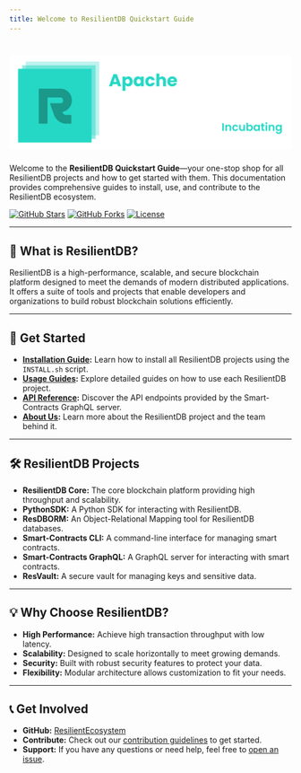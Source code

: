 ```yaml
---
title: Welcome to ResilientDB Quickstart Guide
---
```


# ![ResilientDB Logo](images/logo.svg)

Welcome to the **ResilientDB Quickstart Guide**—your one-stop shop for all ResilientDB projects and how to get started with them. This documentation provides comprehensive guides to install, use, and contribute to the ResilientDB ecosystem.

[![GitHub Stars](https://img.shields.io/github/stars/apache/incubator-resilientdb?style=social)](https://github.com/apache/incubator-resilientdb)
[![GitHub Forks](https://img.shields.io/github/forks/apache/incubator-resilientdb?style=social)](/https://github.com/apache/incubator-resilientdb/fork)
[![License](https://img.shields.io/github/license/apache/incubator-resilientdb)](LICENSE)

---

## 🚀 **What is ResilientDB?**

ResilientDB is a high-performance, scalable, and secure blockchain platform designed to meet the demands of modern distributed applications. It offers a suite of tools and projects that enable developers and organizations to build robust blockchain solutions efficiently.

---

## 📖 **Get Started**

- **[Installation Guide](installation/index.md):** Learn how to install all ResilientDB projects using the `INSTALL.sh` script.
- **[Usage Guides](usage/index.md):** Explore detailed guides on how to use each ResilientDB project.
- **[API Reference](api.md):** Discover the API endpoints provided by the Smart-Contracts GraphQL server.
- **[About Us](about/index.md):** Learn more about the ResilientDB project and the team behind it.

---

## 🛠 **ResilientDB Projects**

- **ResilientDB Core:** The core blockchain platform providing high throughput and scalability.
- **PythonSDK:** A Python SDK for interacting with ResilientDB.
- **ResDBORM:** An Object-Relational Mapping tool for ResilientDB databases.
- **Smart-Contracts CLI:** A command-line interface for managing smart contracts.
- **Smart-Contracts GraphQL:** A GraphQL server for interacting with smart contracts.
- **ResVault:** A secure vault for managing keys and sensitive data.

---

## 💡 **Why Choose ResilientDB?**

- **High Performance:** Achieve high transaction throughput with low latency.
- **Scalability:** Designed to scale horizontally to meet growing demands.
- **Security:** Built with robust security features to protect your data.
- **Flexibility:** Modular architecture allows customization to fit your needs.

---

## 📞 **Get Involved**

- **GitHub:** [ResilientEcosystem](https://github.com/ResilientEcosystem)
- **Contribute:** Check out our [contribution guidelines](CONTRIBUTING.md) to get started.
- **Support:** If you have any questions or need help, feel free to [open an issue](https://github.com/ResilientEcosystem/resilientdb-quickstart/issues).
